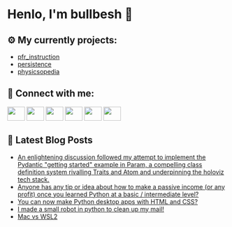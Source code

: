 # Henlo, I'm bullbesh 👋

## ⚙️ My currently projects:
- [pfr_instruction](https://github.com/bullbesh/pfr_instruction)
- [persistence](https://github.com/bullbesh/persistence)
- [physicsopedia](https://github.com/bullbesh/physicsopedia)

## 🔎 Connect with me:
[<img height="32" width="40" src="https://cdn.jsdelivr.net/npm/simple-icons@v5/icons/telegram.svg" />](https://t.me/bullbesh)
[<img height="32" width="40" src="https://cdn.jsdelivr.net/npm/simple-icons@v5/icons/vk.svg" />](https://vk.com/bullbesh)
[<img height="32" width="40" src="https://cdn.jsdelivr.net/npm/simple-icons@v5/icons/twitter.svg" />](https://twitter.com/bullbesh1)
[<img height="32" width="40" src="https://cdn.jsdelivr.net/npm/simple-icons@v5/icons/instagram.svg" />](https://www.instagram.com/bullbesh)
[<img height="32" width="40" src="https://cdn.jsdelivr.net/npm/simple-icons@v5/icons/reddit.svg" />](https://www.reddit.com/user/bullbesh)
[<img height="32" width="40" src="https://cdn.jsdelivr.net/npm/simple-icons@v5/icons/youtube.svg" />](https://www.youtube.com/channel/UCtfjRs6uzgq5mfm8S06WTcg)

## 📕 Latest Blog Posts
<!-- BLOG-POST-LIST:START -->
- [An enlightening discussion followed my attempt to implement the Pydantic &quot;getting started&quot; example in Param, a compelling class definition system rivalling Traits and Atom and underpinning the holoviz tech stack.](https://www.reddit.com/r/Python/comments/rogpxk/an_enlightening_discussion_followed_my_attempt_to/)
- [Anyone has any tip or idea about how to make a passive income &lpar;or any profit&rpar; once you learned Python at a basic / intermediate level?](https://www.reddit.com/r/Python/comments/rog90i/anyone_has_any_tip_or_idea_about_how_to_make_a/)
- [You can now make Python desktop apps with HTML and CSS?](https://www.reddit.com/r/Python/comments/rofw96/you_can_now_make_python_desktop_apps_with_html/)
- [I made a small robot in python to clean up my mail!](https://www.reddit.com/r/Python/comments/roech7/i_made_a_small_robot_in_python_to_clean_up_my_mail/)
- [Mac vs WSL2](https://www.reddit.com/r/Python/comments/rod1uk/mac_vs_wsl2/)
<!-- BLOG-POST-LIST:END -->
